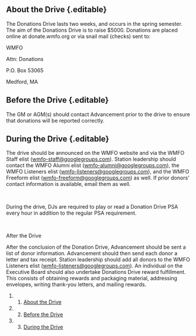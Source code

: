 About the Drive {.editable}
---------------

The Donations Drive lasts two weeks, and occurs in the spring semester.
The aim of the Donations Drive is to raise \$5000. Donations are placed
online at donate.wmfo.org or via snail mail (checks) sent to:

WMFO

Attn: Donations

P.O. Box 53065

Medford, MA

Before the Drive {.editable}
----------------

The GM or AGM(s) should contact Advancement prior to the drive to ensure
that donations will be reported correctly.

During the Drive {.editable}
----------------

The drive should be announced on the WMFO website and via the WMFO Staff
elist
([wmfo-staff@googlegroups.com](mailto:wmfo-staff@googlegroups.com "mailto:wmfo-staff@googlegroups.com")).
Station leadership should contact the WMFO Alumni elist
([wmfo-alumni@googlegroups.com](mailto:wmfo-alumni@googlegroups.com "mailto:wmfo-alumni@googlegroups.com")),
the WMFO Listeners elist
([wmfo-listeners@googlegroups.com](mailto:wmfo-listeners@googlegroups.com "mailto:wmfo-listeners@googlegroups.com")),
and the WMFO Freeform elist
([wmfo-freeform@googlegroups.com](mailto:wmfo-freeform@googlegroups.com "mailto:wmfo-freeform@googlegroups.com"))
as well. If prior donors' contact information is available, email them
as well.

 

During the drive, DJs are required to play or read a Donation Drive PSA
every hour in addition to the regular PSA requirement.

 

After the Drive

After the conclusion of the Donation Drive, Advancement should be sent a
list of donor information. Advancement should then send each donor a
letter and tax receipt. Station leadership should add all donors to the
WMFO Listeners elist
([wmfo-listeners@googlegroups.com](mailto:wmfo-listeners@googlegroups.com "mailto:wmfo-listeners@googlegroups.com")). An
individual on the Executive Board should also undertake Donations Drive
reward fulfillment. This consists of obtaining rewards and packaging
material, addressing envelopes, writing thank-you letters, and mailing
rewards.

1.  1. [About the Drive](#About_the_Drive)
2.  2. [Before the Drive](#Before_the_Drive)
3.  3. [During the Drive](#During_the_Drive)


